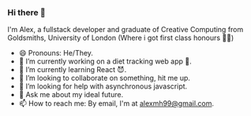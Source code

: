### Hi there 👋

I'm Alex, a fullstack developer and graduate of Creative Computing from Goldsmiths, University of London (Where i got first class honours 🙌🏼)

- 😄 Pronouns: He/They. 
- 🔭 I’m currently working on a diet tracking web app 🦾.
- 🌱 I’m currently learning React 😈.
- 👯 I’m looking to collaborate on something, hit me up.
- 🤔 I’m looking for help with asynchronous javascript.
- 💬 Ask me about my ideal future.
- 📫 How to reach me: By email, I'm at alexmh99@gmail.com.
